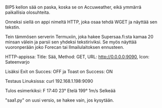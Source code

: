 BIP5 kellon sää on paska, koska se on Accuweather, eikä ymmärrä paikallisia olosuhteita.

Onneksi siellä on appi nimeltä HTTP, joka osaa tehdä WGET ja näyttää sen tekstin.

Tein tämmösen serverin Termuxiin, joka hakee Supersaa.fi:sta kamaa 20 minsan välein
ja parsii sen yhdeksi tekstiriviksi.
Se myös näyttää vuoronperään joko Forecan tai Ilmailulaitoksen ennusteen.

HTTP-appissa: Title: Sää, Method: GET, URL: http://0.0.0.0:9090, Icon: Sateenvarjo

Lisäksi Exit on Succes: OFF ja Toast on Success: ON

Testaus Linuksissa:  curl 192.168.1.198:9090

Tulos esimerkiksi: F 17:40 23° Etelä 199° 1m/s Selkeää


"saa1.py" on uusi versio, se hakee vain, jos kysytään.
